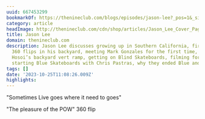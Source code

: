 ```yaml
---
uuid: 667453299
bookmarkOf: https://thenineclub.com/blogs/episodes/jason-lee?_pos=1&_sid=373ebada4&_ss=r
category: article
headImage: http://thenineclub.com/cdn/shop/articles/Jason_Lee_Cover_Page.jpg?v=1647857377
title: Jason Lee
domain: thenineclub.com
description: Jason Lee discusses growing up in Southern California, first learning
  360 flips in his backyard, meeting Mark Gonzales for the first time, skating Christian
  Hosoi’s backyard vert ramp, getting on Blind Skateboards, filming for “Video Days”,
  starting Blue Skateboards with Chris Pastras, why they ended Blue and start
tags: []
date: '2023-10-25T11:08:26.009Z'
highlights:
---
```


"Sometimes Live goes where it need to goes"

"The pleasure of the POW" 360 flip

